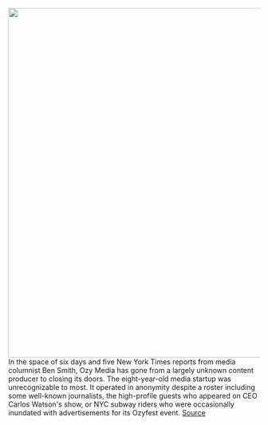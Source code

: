 <img src='https://cdn.vox-cdn.com/thumbor/ZCgQQsX1-X_ajfAj3gQ3WdTYsZ4=/173x104:3844x2268/1200x800/filters:focal(2040x688:2682x1330)/cdn.vox-cdn.com/uploads/chorus_image/image/69939524/820963572.0.jpg' width='700px' /><br/>
In the space of six days and five New York Times reports from media columnist Ben Smith, Ozy Media has gone from a largely unknown content producer to closing its doors. The eight-year-old media startup was unrecognizable to most. It operated in anonymity despite a roster including some well-known journalists, the high-profile guests who appeared on CEO Carlos Watson's show, or NYC subway riders who were occasionally inundated with advertisements for its Ozyfest event.
<a href='https://www.theverge.com/2021/10/1/22704636/ozy-media-disappears-carlos-watson-ben-smith'> Source <a/>